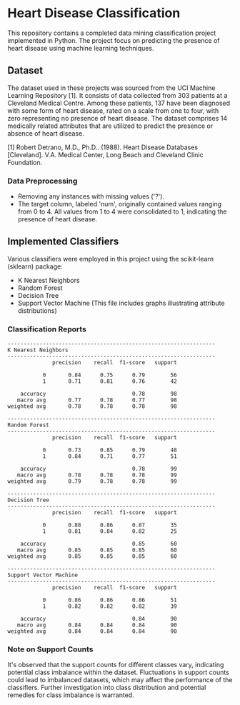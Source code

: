 # Heart Disease Classification

This repository contains a completed data mining classification project implemented in Python. The project focus on predicting the presence of heart disease using machine learning techniques. 

## Dataset
The dataset used in these projects was sourced from the UCI Machine Learning Repository [1]. It consists of data collected from 303 patients at a Cleveland Medical Centre. Among these patients, 137 have been diagnosed with some form of heart disease, rated on a scale from one to four, with zero representing no presence of heart disease. The dataset comprises 14 medically related attributes that are utilized to predict the presence or absence of heart disease.

[1] Robert Detrano, M.D., Ph.D.. (1988). Heart Disease Databases [Cleveland]. V.A. Medical Center, Long Beach and Cleveland Clinic Foundation.

### Data Preprocessing
- Removing any instances with missing values ('?'). 
- The target column, labeled 'num', originally contained values ranging from 0 to 4. All values from 1 to 4 were consolidated to 1, indicating the presence of heart disease.

## Implemented Classifiers
Various classifiers were employed in this project using the scikit-learn (sklearn) package:
- K Nearest Neighbors
- Random Forest
- Decision Tree
- Support Vector Machine (This file includes graphs illustrating attribute distributions)

### Classification Reports
    -----------------------------------------------------------------
    K Nearest Neighbors
    -----------------------------------------------------------------
                  precision    recall  f1-score   support

               0       0.84      0.75      0.79        56
               1       0.71      0.81      0.76        42

        accuracy                           0.78        98
       macro avg       0.77      0.78      0.77        98
    weighted avg       0.78      0.78      0.78        98

    -----------------------------------------------------------------
    Random Forest
    -----------------------------------------------------------------
                  precision    recall  f1-score   support

               0       0.73      0.85      0.79        48
               1       0.84      0.71      0.77        51

        accuracy                           0.78        99
       macro avg       0.78      0.78      0.78        99
    weighted avg       0.79      0.78      0.78        99

    -----------------------------------------------------------------
    Decision Tree
    -----------------------------------------------------------------
                  precision    recall  f1-score   support

               0       0.88      0.86      0.87        35
               1       0.81      0.84      0.82        25

        accuracy                           0.85        60
       macro avg       0.85      0.85      0.85        60
    weighted avg       0.85      0.85      0.85        60

    -----------------------------------------------------------------
    Support Vector Machine
    -----------------------------------------------------------------
                  precision    recall  f1-score   support

               0       0.86      0.86      0.86        51
               1       0.82      0.82      0.82        39

        accuracy                           0.84        90
       macro avg       0.84      0.84      0.84        90
    weighted avg       0.84      0.84      0.84        90


### Note on Support Counts
It's observed that the support counts for different classes vary, indicating potential class imbalance within the dataset. Fluctuations in support counts could lead to imbalanced datasets, which may affect the performance of the classifiers. Further investigation into class distribution and potential remedies for class imbalance is warranted.